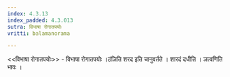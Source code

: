 ```yaml
---
index: 4.3.13
index_padded: 4.3.013
sutra: विभाषा रोगातपयोः
vritti: balamanorama

---
```

<<विभाषा रोगातपयोः>> - विभाषा रोगातपयोः ।ठ॑ञिति शरद इति चानुवर्तते । शारदं दधीति । ञत्वणिति भावः । 